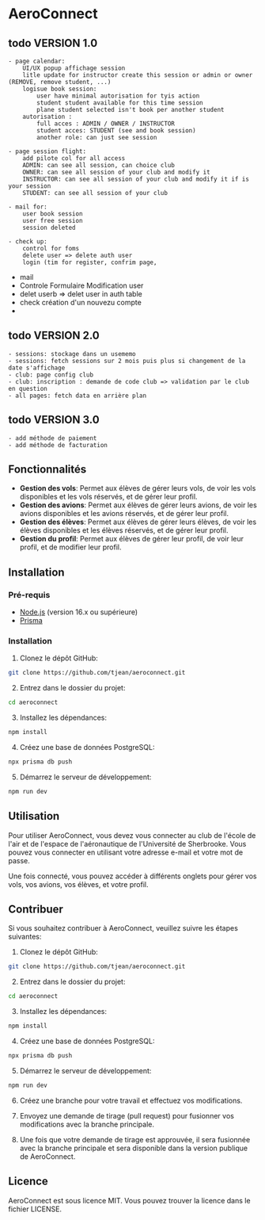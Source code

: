 # AeroConnect

## todo VERSION 1.0
    - page calendar: 
        UI/UX popup affichage session
        litle update for instructor create this session or admin or owner (REMOVE, remove student, ...)
        logisue book session: 
            user have minimal autorisation for tyis action
            student student available for this time session 
            plane student selected isn't book per another student 
        autorisation : 
            full acces : ADMIN / OWNER / INSTRUCTOR
            student acces: STUDENT (see and book session)
            another role: can just see session 

    - page session flight:
        add pilote col for all access
        ADMIN: can see all session, can choice club 
        OWNER: can see all session of your club and modify it
        INSTRUCTOR: can see all session of your club and modify it if is your session
        STUDENT: can see all session of your club

    - mail for: 
        user book session 
        user free session
        session deleted
        
    - check up:
        control for foms 
        delete user => delete auth user
        login (tim for register, confrim page,


- mail
- Controle Formulaire Modification user
- delet userb => delet user in auth table
- check création d'un nouvezu compte
- 

## todo VERSION 2.0
    - sessions: stockage dans un usememo
    - sessions: fetch sessions sur 2 mois puis plus si changement de la date s'affichage
    - club: page config club
    - club: inscription : demande de code club => validation par le club en question
    - all pages: fetch data en arrière plan

## todo VERSION 3.0
    - add méthode de paiement
    - add méthode de facturation

## Fonctionnalités

- **Gestion des vols**: Permet aux élèves de gérer leurs vols, de voir les vols disponibles et les vols réservés, et de gérer leur profil.
- **Gestion des avions**: Permet aux élèves de gérer leurs avions, de voir les avions disponibles et les avions réservés, et de gérer leur profil.
- **Gestion des élèves**: Permet aux élèves de gérer leurs élèves, de voir les élèves disponibles et les élèves réservés, et de gérer leur profil.
- **Gestion du profil**: Permet aux élèves de gérer leur profil, de voir leur profil, et de modifier leur profil.

## Installation

### Pré-requis

- [Node.js](https://nodejs.org/en/) (version 16.x ou supérieure)
- [Prisma](https://www.prisma.io/docs/guides/database/install-prisma-manually/install-prisma-manually)

### Installation

1. Clonez le dépôt GitHub:

```bash
git clone https://github.com/tjean/aeroconnect.git
```

2. Entrez dans le dossier du projet:

```bash
cd aeroconnect
```

3. Installez les dépendances:

```bash
npm install
```

4. Créez une base de données PostgreSQL:

```bash
npx prisma db push
```

5. Démarrez le serveur de développement:

```bash
npm run dev
```

## Utilisation

Pour utiliser AeroConnect, vous devez vous connecter au club de l'école de l'air et de l'espace de l'aéronautique de l'Université de Sherbrooke. Vous pouvez vous connecter en utilisant votre adresse e-mail et votre mot de passe.

Une fois connecté, vous pouvez accéder à différents onglets pour gérer vos vols, vos avions, vos élèves, et votre profil.

## Contribuer

Si vous souhaitez contribuer à AeroConnect, veuillez suivre les étapes suivantes:

1. Clonez le dépôt GitHub:

```bash
git clone https://github.com/tjean/aeroconnect.git
```

2. Entrez dans le dossier du projet:

```bash
cd aeroconnect
```

3. Installez les dépendances:

```bash
npm install
```

4. Créez une base de données PostgreSQL:

```bash
npx prisma db push
```

5. Démarrez le serveur de développement:

```bash
npm run dev
```

6. Créez une branche pour votre travail et effectuez vos modifications.

7. Envoyez une demande de tirage (pull request) pour fusionner vos modifications avec la branche principale.

8. Une fois que votre demande de tirage est approuvée, il sera fusionnée avec la branche principale et sera disponible dans la version publique de AeroConnect.

## Licence

AeroConnect est sous licence MIT. Vous pouvez trouver la licence dans le fichier LICENSE.